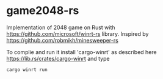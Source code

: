 # game2048-rs

Implementation of 2048 game on Rust with https://github.com/microsoft/winrt-rs library. Inspired by https://github.com/robmikh/minesweeper-rs

To complie and run it install 'cargo-winrt' as described here https://lib.rs/crates/cargo-winrt and type

```
cargo winrt run

```
